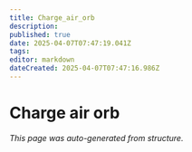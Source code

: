 ```yaml
---
title: Charge_air_orb
description: 
published: true
date: 2025-04-07T07:47:19.041Z
tags: 
editor: markdown
dateCreated: 2025-04-07T07:47:16.986Z
---
```


# Charge air orb

*This page was auto-generated from structure.*